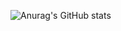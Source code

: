 ![Anurag's GitHub stats](https://github-readme-stats.vercel.app/api?username=chalinecarr&show_icons=true&theme=radical)
